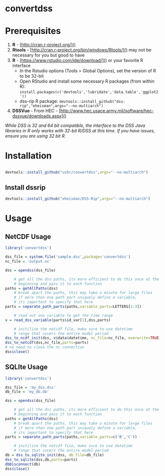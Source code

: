 # convertdss

# Prerequisites 
1. **R** - [http://cran.r-project.org/]()
2. **Rtools** - [http://cran.r-project.org/bin/windows/Rtools/]() may not be necessary for you but good to have
3. **R** - [https://www.rstudio.com/ide/download/]() or your favorite R interface
    - In the Rstudio options (Tools > Global Options), set the version of R to be 32-bit
   	- Open RStudio and install some necessary R packages (from within R): 
        `install.packages(c('devtools','lubridate','data.table','ggplot2'))`
    - dss-rip R package: 
        `devtools::install_github("dss-rip","eheisman",args="--no-multiarch")`
4. **DSSVue** - From HEC - [http://www.hec.usace.army.mil/software/hec-dssvue/downloads.aspx]()

_While DSS is 32 and 64 bit compatible, the interface to the DSS Java libraries in R only works with 32-bit R/DSS at this time. If you have issues, ensure you are using 32 bit R._

# Installation
## 
```R
devtools::install_github("usbr/convertdss",args="--no-multiarch")
```

## Install dssrip
```R
devtools::install_github("eheisman/DSS-Rip",args="--no-multiarch")
```

# Usage
## NetCDF Usage
```R
library('convertdss')

dss_file = system.file('sample.dss',package='convertdss')
nc_file = 'output.nc'

dss = opendss(dss_file)

    # get all the dss paths, its more efficient to do this once at the 
    # beginning and pass it to each function
paths = getAllPaths(dss)
    # break apart the paths, this may take a minute for large files
    # if more than one path part uniquely define a variable, 
    # its important to specify that here
parts = separate_path_parts(paths,variable_parts=LETTERS[1:3])

    # read out one variable to get the time range
v = read_dss_variable(parts$id_var[1],dss,parts)

    # initilize the netcdf file, make sure to use datetime 
    # range that covers the entire model period
dss_to_ncdf_init(dss, v$data$datetime, nc_file=nc_file, overwrite=TRUE)
dss_to_netcdf(dss,nc_file,parts=parts)
# no need to close the nc connection
dss$close()
```


## SQLIte Usage
```R
library('convertdss')

dss_file = 'my_dss.dss'
db_file = 'my_db.db'

dss = opendss(dss_file)

    # get all the dss paths, its more efficient to do this once at the 
    # beginning and pass it to each function
paths = getAllPaths(dss)
    # break apart the paths, this may take a minute for large files
    # if more than one path part uniquely define a variable, 
    # its important to specify that here
parts = separate_path_parts(paths,variable_parts=c('B','C'))

    # initilize the netcdf file, make sure to use datetime 
    # range that covers the entire model period
db = dss_to_sqlite_init(dss, db_file=db_file)
dss_to_sqlite(dss,db,parts=parts)
dbDisconnect(db)
dss$close()
```
